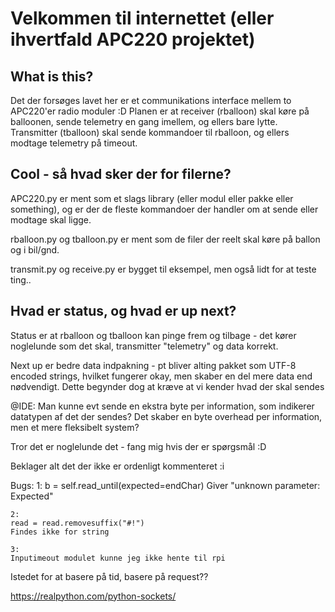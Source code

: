 # Velkommen til internettet (eller ihvertfald APC220 projektet)

## What is this?

Det der forsøges lavet her er et communikations interface mellem to APC220'er radio moduler :D
Planen er at receiver (rballoon) skal køre på balloonen, sende telemetry en gang imellem, og ellers bare lytte.
Transmitter (tballoon) skal sende kommandoer til rballoon, og ellers modtage telemetry på timeout.

## Cool - så hvad sker der for filerne?

APC220.py er ment som et slags library (eller modul eller pakke eller something), og er der de fleste kommandoer der handler om at sende eller modtage skal ligge.

rballoon.py og tballoon.py er ment som de filer der reelt skal køre på ballon og i bil/gnd.

transmit.py og receive.py er bygget til eksempel, men også lidt for at teste ting..

## Hvad er status, og hvad er up next?

Status er at rballoon og tballoon kan pinge frem og tilbage - det kører noglelunde som det skal, transmitter "telemetry" og data korrekt.

Next up er bedre data indpakning - pt bliver alting pakket som UTF-8 encoded strings, hvilket fungerer okay, men skaber en del mere data end nødvendigt. Dette begynder dog at kræve at vi kender hvad der skal sendes

@IDE:
Man kunne evt sende en ekstra byte per information, som indikerer datatypen af det der sendes? Det skaber en byte overhead per information, men et mere fleksibelt system?

Tror det er noglelunde det - fang mig hvis der er spørgsmål :D

Beklager alt det der ikke er ordenligt kommenteret :i

Bugs:
1:
b = self.read_until(expected=endChar)
Giver "unknown parameter: Expected"

    2:
    read = read.removesuffix("#!")
    Findes ikke for string

    3:
    Inputimeout modulet kunne jeg ikke hente til rpi

Istedet for at basere på tid, basere på request??

https://realpython.com/python-sockets/
